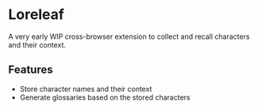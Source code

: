 # Loreleaf

A very early WIP cross-browser extension to collect and recall characters and their context.

## Features

- Store character names and their context
- Generate glossaries based on the stored characters

